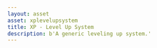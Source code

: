 ```yaml
---
layout: asset
asset: xplevelupsystem
title: XP - Level Up System
description: b'A generic leveling up system.'
---
```

